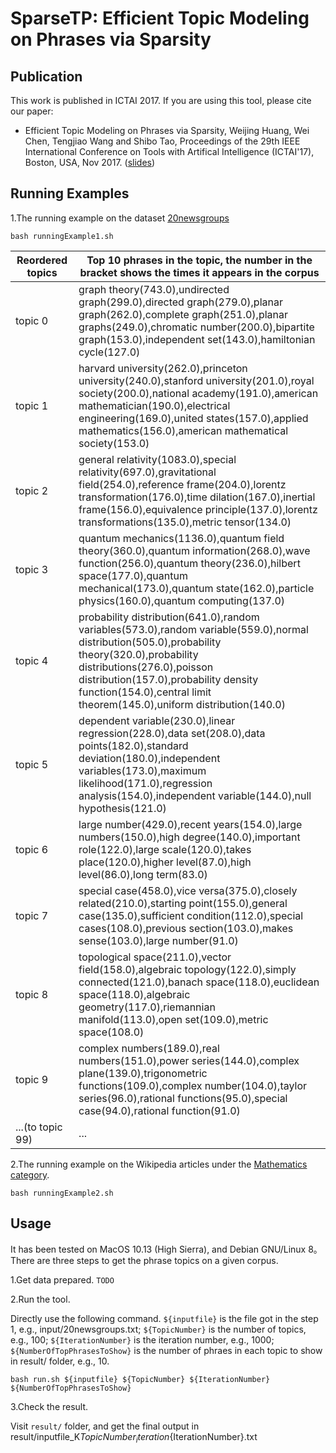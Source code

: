 # SparseTP: Efficient Topic Modeling on Phrases via Sparsity

## Publication
This work is published in ICTAI 2017. If you are using this tool, please cite our paper:  
*  Efficient Topic Modeling on Phrases via Sparsity, Weijing Huang, Wei Chen, Tengjiao Wang and Shibo Tao, Proceedings of the 29th IEEE International Conference on Tools with Artifical Intelligence (ICTAI'17), Boston, USA, Nov 2017. ([slides](https://github.com/waleking/SparseTP/blob/master/ICTAI_presentation.pdf))

## Running Examples
1.The running example on the dataset [20newsgroups](http://qwone.com/~jason/20Newsgroups/)
```
bash runningExample1.sh
```
| Reordered topics | Top 10 phrases in the topic, the number in the bracket shows the times it appears in the corpus|
|---------|-----------------------------------------------------------------------------------------------------------------------------------------------------------------------------------------------------------------------------------------------------------------------------------------------|
| topic 0 | graph theory(743.0),undirected graph(299.0),directed graph(279.0),planar graph(262.0),complete graph(251.0),planar graphs(249.0),chromatic number(200.0),bipartite graph(153.0),independent set(143.0),hamiltonian cycle(127.0)                                                               |
| topic 1 | harvard university(262.0),princeton university(240.0),stanford university(201.0),royal society(200.0),national academy(191.0),american mathematician(190.0),electrical engineering(169.0),united states(157.0),applied mathematics(156.0),american mathematical society(153.0)                |
| topic 2 | general relativity(1083.0),special relativity(697.0),gravitational field(254.0),reference frame(204.0),lorentz transformation(176.0),time dilation(167.0),inertial frame(156.0),equivalence principle(137.0),lorentz transformations(135.0),metric tensor(134.0)                              |
| topic 3 | quantum mechanics(1136.0),quantum field theory(360.0),quantum information(268.0),wave function(256.0),quantum theory(236.0),hilbert space(177.0),quantum mechanical(173.0),quantum state(162.0),particle physics(160.0),quantum computing(137.0)                                              |
| topic 4 | probability distribution(641.0),random variables(573.0),random variable(559.0),normal distribution(505.0),probability theory(320.0),probability distributions(276.0),poisson distribution(157.0),probability density function(154.0),central limit theorem(145.0),uniform distribution(140.0) |
| topic 5 | dependent variable(230.0),linear regression(228.0),data set(208.0),data points(182.0),standard deviation(180.0),independent variables(173.0),maximum likelihood(171.0),regression analysis(154.0),independent variable(144.0),null hypothesis(121.0)                                          |
| topic 6 | large number(429.0),recent years(154.0),large numbers(150.0),high degree(140.0),important role(122.0),large scale(120.0),takes place(120.0),higher level(87.0),high level(86.0),long term(83.0)                                                                                               |
| topic 7 | special case(458.0),vice versa(375.0),closely related(210.0),starting point(155.0),general case(135.0),sufficient condition(112.0),special cases(108.0),previous section(103.0),makes sense(103.0),large number(91.0)                                                                         |
| topic 8 | topological space(211.0),vector field(158.0),algebraic topology(122.0),simply connected(121.0),banach space(118.0),euclidean space(118.0),algebraic geometry(117.0),riemannian manifold(113.0),open set(109.0),metric space(108.0)                                                            |
| topic 9 | complex numbers(189.0),real numbers(151.0),power series(144.0),complex plane(139.0),trigonometric functions(109.0),complex number(104.0),taylor series(96.0),rational functions(95.0),special case(94.0),rational function(91.0)                                                              |
| ...(to topic 99) | ...|

2.The running example on the Wikipedia articles under the [Mathematics category](https://en.wikipedia.org/wiki/Category:Mathematics).
```
bash runningExample2.sh
```

## Usage
It has been tested on MacOS 10.13 (High Sierra), and Debian GNU/Linux 8。
There are three steps to get the phrase topics on a given corpus.
  
1.Get data prepared.
`TODO`

2.Run the tool. 

Directly use the following command. `${inputfile}` is the file got in the step 1, e.g., input/20newsgroups.txt; `${TopicNumber}` is the number of topics, e.g., 100; `${IterationNumber}` is the iteration number, e.g., 1000; `${NumberOfTopPhrasesToShow}` is the number of phraes in each topic to show in result/ folder, e.g., 10.
```      
bash run.sh ${inputfile} ${TopicNumber} ${IterationNumber} ${NumberOfTopPhrasesToShow}
```

3.Check the result.

Visit `result/` folder, and get the final output in result/inputfile_K${TopicNumber}_iteration${IterationNumber}.txt

